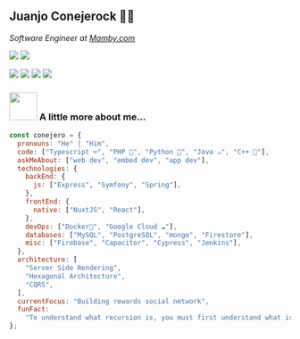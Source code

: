 <h2>Juanjo Conejerock 🐰🤘</h2>
<p><em>Software Engineer at <a href="https://www.mamby.com/" target="_blank">Mamby.com</a></em></p>

[![](https://img.shields.io/twitter/follow/juanjoconejero?label=Follow)](https://twitter.com/intent/follow?screen_name=juanjoconejero)
![](https://img.shields.io/github/followers/conejerock?label=Follow&style=social)


[![](https://img.shields.io/badge/conejerock-purple?style=flat-square&logo=Monero&logoColor=white&link=https://www.mamby.com/u/conejerock)](https://www.mamby.com/u/conejerock)
[![](https://img.shields.io/badge/juanjoconejero-blue?style=flat-square&logo=Linkedin&logoColor=white&link=https://www.linkedin.com/in/anmol-p-singh/)](https://www.linkedin.com/in/juanjoconejero/)
[![](https://img.shields.io/badge/juanjoconejero.com-46a2f1.svg?&style=flat-square&logo=Google-Chrome&logoColor=white&link=https://anmolsingh.me/)](http://juanjoconejero.com/)
![](https://visitor-badge.glitch.me/badge?page_id=conejerock.conejerock)


### <img src="https://media.giphy.com/media/dxODB9UE879RDqAh3o/giphy.gif" width="50" style="margin-bottom: -27px;" /> A little more about me...

```javascript
const conejero = {
  pronouns: "He" | "Him",
  code: ["Typescript ⌨️", "PHP 🐘", "Python 🐍", "Java ☕", "C++ 🥷"],
  askMeAbout: ["web dev", "embed dev", "app dev"],
  technologies: {
    backEnd: {
      js: ["Express", "Symfony", "Spring"],
    },
    frontEnd: {
      native: ["NuxtJS", "React"],
    },
    devOps: ["Docker🐳", "Google Cloud ☁️"],
    databases: ["MySQL", "PostgreSQL", "mongo", "Firestore"],
    misc: ["Firebase", "Capacitor", "Cypress", "Jenkins"],
  },
  architecture: [
    "Server Side Rendering",
    "Hexagonal Architecture",
    "CQRS",
  ],
  currentFocus: "Building rewards social network",
  funFact:
    "To understand what recursion is, you must first understand what is recursion.",
};
```
